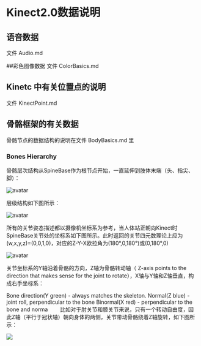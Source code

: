 # Kinect2.0数据说明
## 语音数据
文件 Audio.md

##彩色图像数据
文件 ColorBasics.md

## Kinetc 中有关位置点的说明
文件 KinectPoint.md

## 骨骼框架的有关数据
 骨骼节点的数据结构的说明在文件 BodyBasics.md 里


### Bones Hierarchy
骨骼层次结构从SpineBase作为根节点开始，一直延伸到肢体末端（头、指尖、脚）：

![avatar](/Kinect2.0_Bond_Joint.png)

层级结构如下图所示：

![avatar](/Kinect2.0_Hierarchy.png)

所有的关节姿态描述都以摄像机坐标系为参考，当人体站正朝向Kinect时SpineBase关节处的坐标系如下图所示。此时返回的关节四元数理论上应为(w,x,y,z)=(0,0,1,0)，对应的Z-Y-X欧拉角为(180°,0,180°)或(0,180°,0)

![avatar](/Kinect2.0_Coordinate_System.png)

关节坐标系的Y轴沿着骨骼的方向，Z轴为骨骼转动轴（ Z-axis points to the direction that makes sense for the joint to rotate），X轴与Y轴和Z轴垂直，构成右手坐标系：

Bone direction(Y green) - always matches the skeleton.
Normal(Z blue) - joint roll, perpendicular to the bone
Binormal(X red) - perpendicular to the bone and norma
　　比如对于肘关节和膝关节来说，只有一个转动自由度，因此Z轴（平行于冠状轴）朝向身体的两侧，关节带动骨骼绕着Z轴旋转，如下图所示：

![](https://i.imgur.com/YAygE8t.png)